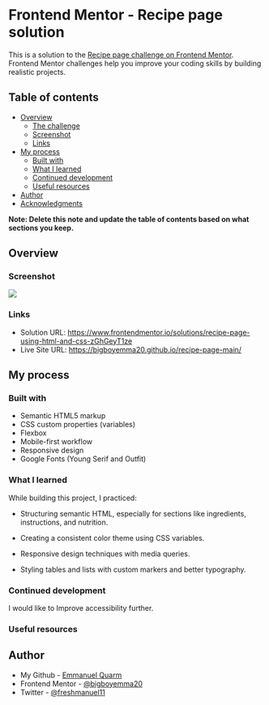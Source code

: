 # Frontend Mentor - Recipe page solution

This is a solution to the [Recipe page challenge on Frontend Mentor](https://www.frontendmentor.io/challenges/recipe-page-KiTsR8QQKm). Frontend Mentor challenges help you improve your coding skills by building realistic projects. 

## Table of contents

- [Overview](#overview)
  - [The challenge](#the-challenge)
  - [Screenshot](#screenshot)
  - [Links](#links)
- [My process](#my-process)
  - [Built with](#built-with)
  - [What I learned](#what-i-learned)
  - [Continued development](#continued-development)
  - [Useful resources](#useful-resources)
- [Author](#author)
- [Acknowledgments](#acknowledgments)

**Note: Delete this note and update the table of contents based on what sections you keep.**

## Overview

### Screenshot

![](./screenshot.jpg)


### Links

- Solution URL: https://www.frontendmentor.io/solutions/recipe-page-using-html-and-css-zGhGeyT1ze
- Live Site URL: https://bigboyemma20.github.io/recipe-page-main/

## My process

### Built with

- Semantic HTML5 markup
- CSS custom properties (variables)
- Flexbox
- Mobile-first workflow
- Responsive design
- Google Fonts (Young Serif and Outfit)


### What I learned

While building this project, I practiced:

- Structuring semantic HTML, especially for sections like ingredients, instructions, and nutrition.

- Creating a consistent color theme using CSS variables.

- Responsive design techniques with media queries.

- Styling tables and lists with custom markers and better typography.


### Continued development

I would like to Improve accessibility further.

### Useful resources



## Author

- My Github - [Emmanuel Quarm](https://github.com/bigboyemma20)
- Frontend Mentor - [@bigboyemma20](https://www.frontendmentor.io/profile/bigboyemma20)
- Twitter - [@freshmanuel11](https://www.twitter.com/freshmanuel11)
